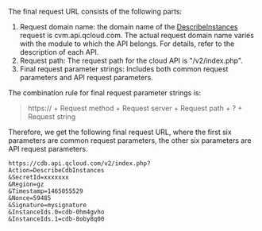 The final request URL consists of the following parts:
1) Request domain name: the domain name of the [DescribeInstances](/document/product/236/1266) request is cvm.api.qcloud.com. The actual request domain name varies with the module to which the API belongs. For details, refer to the description of each API.
2) Request path: The request path for the cloud API is "/v2/index.php".
3) Final request parameter strings: Includes both common request parameters and API request parameters.

The combination rule for final request parameter strings is:
> https:// + Request method + Request server + Request path + ? + Request string

Therefore, we get the following final request URL, where the first six parameters are common request parameters, the other six parameters are API request parameters.

```
https://cdb.api.qcloud.com/v2/index.php?
Action=DescribeCdbInstances
&SecretId=xxxxxxx
&Region=gz
&Timestamp=1465055529
&Nonce=59485
&Signature=mysignature
&InstanceIds.0=cdb-0hm4gvho
&InstanceIds.1=cdb-8oby8q00
```
